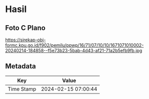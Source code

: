 # Hasil

## Foto C Plano

https://sirekap-obj-formc.kpu.go.id/f902/pemilu/ppwp/16/71/07/10/10/1671071010002-20240214-184858--f5e73b23-5bab-4d43-af21-71a2b5efb9fb.jpg


## Metadata

| Key        | Value               |
| ---------- | ------------------- |
| Time Stamp | 2024-02-15 07:00:44 |



